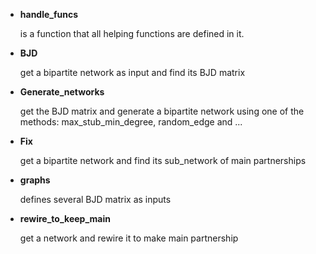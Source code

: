 

* **handle_funcs**

    is a function that all helping functions are defined in it.

* **BJD**

    get a bipartite network as input and find its BJD matrix

* **Generate_networks**

    get the BJD matrix and generate a bipartite network using one of the methods: max_stub_min_degree, random_edge and ...

* **Fix**

    get a bipartite network and find its sub_network of main partnerships

* **graphs**

    defines several BJD matrix as inputs

* **rewire_to_keep_main**

    get a network and rewire it to make main partnership
